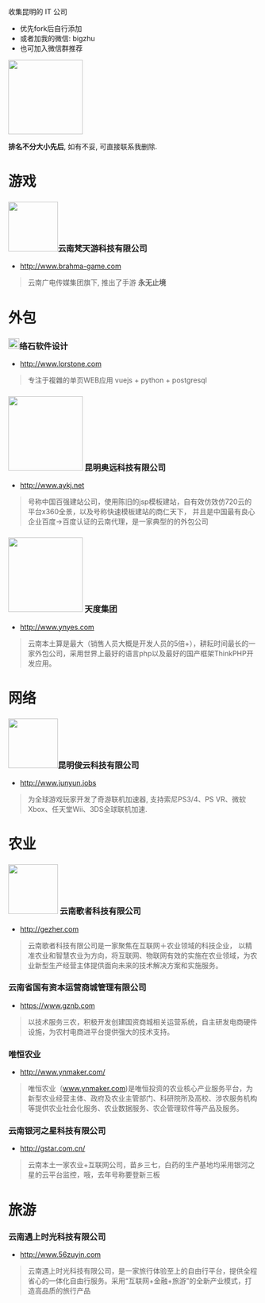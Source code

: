 收集昆明的 IT 公司

* 优先fork后自行添加
* 或者加我的微信: bigzhu
* 也可加入微信群推荐 

<img src="https://cloud.githubusercontent.com/assets/489815/22507278/d507bc62-e8bf-11e6-9cf5-cc72466f1b4d.png" width="150px">

**排名不分大小先后**, 如有不妥, 可直接联系我删除.

# 游戏
### <img src="http://www.brahma-game.com/Templates/fty/Images/logo.png" width="100px">云南梵天游科技有限公司
* <a href="http://www.brahma-game.com" target="_blank">http://www.brahma-game.com</a>

>云南广电传媒集团旗下, 推出了手游 **永无止境**

# 外包
### <img src="https://www.lorstone.com/images/1.png" width="22px">络石软件设计
* <a href="http://www.lorstone.com" target="_blank">http://www.lorstone.com</a>

>专注于複雜的单页WEB应用 vuejs + python + postgresql

### <img src="http://aykj.net/front/images/top/logo.jpg" width="150px"> 昆明奥远科技有限公司
* <a href="http://www.aykj.net" target="_blank">http://www.aykj.net</a>

>号称中国百强建站公司，使用陈旧的jsp模板建站，自有效仿效仿720云的平台x360全景，以及号称快速模板建站的商仁天下，
并且是中国最有良心企业百度->百度认证的云南代理，是一家典型的的外包公司

### <img src="http://www.ynyes.com/Public/tiandu/images/top_logo.png" width="150px"> 天度集团
* <a href="http://www.ynyes.com" target="_blank">http://www.ynyes.com</a>

>云南本土算是最大（销售人员大概是开发人员的5倍+），耕耘时间最长的一家外包公司，采用世界上最好的语言php以及最好的国产框架ThinkPHP开发应用。


# 网络
### <img src="http://www.junyun.jobs/templets/default/hm2/images/logo.png" width="100px">昆明俊云科技有限公司
* <a href="http://www.junyun.jobs" target="_blank">http://www.junyun.jobs</a>

>为全球游戏玩家开发了奇游联机加速器, 支持索尼PS3/4、PS VR、微软Xbox、任天堂Wii、3DS全球联机加速.

# 农业
### <img src="http://www.gezher.com/images/logo2.png" width="100px"> 云南歌者科技有限公司
* <a href="http://gezher.com" target="_blank">http://gezher.com</a>

>云南歌者科技有限公司是一家聚焦在互联网＋农业领域的科技企业， 以精准农业和智慧农业为方向，将互联网、物联网有效的实施在农业领域，为农业新型生产经营主体提供面向未来的技术解决方案和实施服务。

### 
### 云南省国有资本运营商城管理有限公司
* <a href="https://www.gznb.com" target="_blank">https://www.gznb.com</a>

> 以技术服务三农，积极开发创建国资商城相关运营系统，自主研发电商硬件设施，为农村电商进平台提供强大的技术支持。

### 唯恒农业
* http://www.ynmaker.com/

> 唯恒农业（www.ynmaker.com)是唯恒投资的农业核心产业服务平台，为新型农业经营主体、政府及农业主管部门、科研院所及高校、涉农服务机构等提供农业社会化服务、农业数据服务、农企管理软件等产品及服务。

### 云南银河之星科技有限公司
* <a href="http://gstar.com.cn/" target="_blank">http://gstar.com.cn/</a>

>云南本土一家农业+互联网公司，苗乡三七，白药的生产基地均采用银河之星的云平台监控，哦，去年号称要登新三板

# 旅游
### 云南遇上时光科技有限公司
* <a href="http://www.56zuyin.com" target="_blank">http://www.56zuyin.com</a>

> 云南遇上时光科技有限公司，是一家旅行体验至上的自由行平台，提供全程省心的一体化自由行服务。采用“互联网+金融+旅游”的全新产业模式，打造高品质的旅行产品

